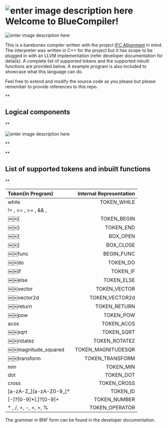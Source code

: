 ![enter image description here](https://cdn3.iconfinder.com/data/icons/3d-printing-icon-set/256/Cube.png)
Welcome to BlueCompiler! 
===================
![enter image description here](https://lh5.googleusercontent.com/DXaAlI3SBkadm9BNQMgcCPtTcgTGLZ3gZhRAytdIdw=s0)

This is a barebones compiler written with the project [IFC Allignment](https://www.cms.bgu.tum.de/de/forschung/projekte/31-forschung/projekte/411-ifcalignment) in mind.  The interpreter was written in C++ for the project but it has scope to be plugged in with an LLVM implementation (refer developer documentation for details). A complete list of supported tokens and the supported inbuilt functions are provided below. A example program is also included to showcase what this language can do.

Feel free to extend and modify the source code as you please but please remember to provide references to this repo.

**

Logical components
----------------------------------------------

**

![enter image description here](https://lh3.googleusercontent.com/-0ezxCgqcDG8/VI2jJbJojcI/AAAAAAAABrU/Jk8Jt0CUZd8/s0/Screen+Shot+2014-12-14+at+15.42.18+1.png "Compiler Logical Components")

**

**

List of supported tokens and inbuilt functions
----------------------------------------------

**


| Token(in Program)    | Internal Representation |
| :------- | ----: |
| while | TOKEN_WHILE |
| != , <= , >= , && , || , ==   | TOKEN_OPERATOR |
| ￼￼{     | TOKEN_BEGIN   | 
| ￼￼}     | TOKEN_END   |
| ￼￼[    | BOX_OPEN |
| ￼￼]    | BOX_CLOSE |
| ￼￼func    | BEGIN_FUNC   |
| ￼￼do    | TOKEN_DO   |
| ￼￼if     | TOKEN_IF   |
| ￼￼else     | TOKEN_ELSE   |
| ￼￼vector     | TOKEN_VECTOR   |
| ￼￼vector2d     | TOKEN_VECTOR2d   |
| ￼￼return     | TOKEN_RETURN  |
| ￼￼pow     | TOKEN_POW   |
| acos    | TOKEN_ACOS|
| ￼￼sqrt   | TOKEN_SQRT  |
| ￼￼rotatez   | TOKEN_ROTATEZ |
| ￼￼magnitude_squared    | TOKEN_MAGNITUDESQR  |
| ￼￼transform   | TOKEN_TRANSFORM  |
| min   | TOKEN_MIN  |
| dot   | TOKEN_DOT |
| cross  | TOKEN_CROSS |
| [a-zA-Z_][a-zA-Z0-9_]*  | TOKEN_ID |
| [-]?[0-9]*[.]?[0-9]+  | TOKEN_NUMBER  |
| * , /, +, -, <, >, % | TOKEN_OPERATOR  |

The grammer in BNF form can be found in the developer documentation.

